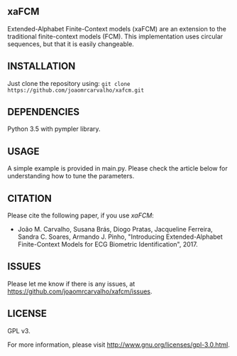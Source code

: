 ## xaFCM
Extended-Alphabet Finite-Context models (xaFCM) are an extension to the traditional finite-context models (FCM).
This implementation uses circular sequences, but that it is easily changeable.

## INSTALLATION
Just clone the repository using:
`git clone https://github.com/joaomrcarvalho/xafcm.git`

## DEPENDENCIES
Python 3.5 with pympler library.

## USAGE
A simple example is provided in main.py. Please check the article below for understanding how to tune the parameters.

## CITATION
Please cite the following paper, if you use <i>xaFCM</i>:
* João M. Carvalho, Susana Brás, Diogo Pratas, Jacqueline Ferreira, Sandra C. Soares, Armando J. Pinho, "Introducing Extended-Alphabet Finite-Context Models for ECG Biometric Identification", 2017.

## ISSUES
Please let me know if there is any issues, at https://github.com/joaomrcarvalho/xafcm/issues.

## LICENSE
GPL v3.

For more information, please visit http://www.gnu.org/licenses/gpl-3.0.html.
